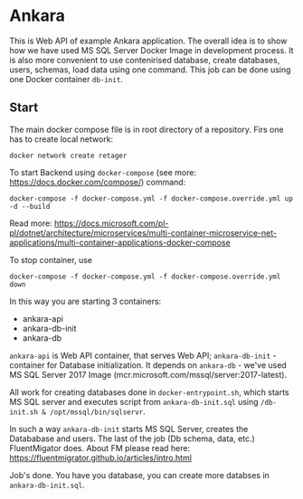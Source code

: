 # Ankara
This is Web API of example Ankara application. 
The overall idea is to show how we have used MS SQL Server Docker Image in development process. 
It is also more convenient to use contenirised database, create databases, users, schemas, load data using one command. 
This job can be done using one Docker container `db-init`.

## Start
The main docker compose file is in root directory of a repository. 
Firs one has to create local network:

```
docker network create retager
```
To start Backend using `docker-compose` (see more: https://docs.docker.com/compose/) command:

```
docker-compose -f docker-compose.yml -f docker-compose.override.yml up -d --build
``` 
Read more: https://docs.microsoft.com/pl-pl/dotnet/architecture/microservices/multi-container-microservice-net-applications/multi-container-applications-docker-compose

To stop container, use
```
docker-compose -f docker-compose.yml -f docker-compose.override.yml down
```

In this way you are starting 3 containers:
 - ankara-api
 - ankara-db-init
 - ankara-db
 
`ankara-api` is Web API container, that serves Web API;
`ankara-db-init` - container for Database initialization. It depends on `ankara-db` - we've used MS SQL Server 2017 Image 
(mcr.microsoft.com/mssql/server:2017-latest). 

All work for creating databases done in `docker-entrypoint.sh`, which starts MS SQL server and executes script from `ankara-db-init.sql` using
`/db-init.sh & /opt/mssql/bin/sqlservr`. 

In such a way `ankara-db-init` starts MS SQL Server, creates the Datababase and users. The last of the job (Db schema, data, etc.) FluentMigator does.
About FM please read here: https://fluentmigrator.github.io/articles/intro.html

Job's done. You have you database, you can create more databses in `ankara-db-init.sql`.
